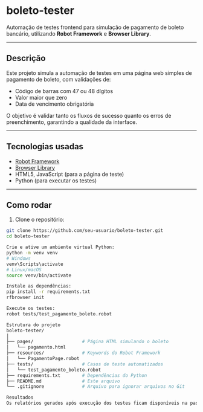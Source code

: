 # boleto-tester

Automação de testes frontend para simulação de pagamento de boleto bancário, utilizando **Robot Framework** e **Browser Library**.

---

## Descrição

Este projeto simula a automação de testes em uma página web simples de pagamento de boleto, com validações de:

- Código de barras com 47 ou 48 dígitos  
- Valor maior que zero  
- Data de vencimento obrigatória  

O objetivo é validar tanto os fluxos de sucesso quanto os erros de preenchimento, garantindo a qualidade da interface.

---

## Tecnologias usadas

- [Robot Framework](https://robotframework.org/)  
- [Browser Library](https://marketsquare.github.io/robotframework-browser/)  
- HTML5, JavaScript (para a página de teste)  
- Python (para executar os testes)

---

## Como rodar

1. Clone o repositório:

```bash
git clone https://github.com/seu-usuario/boleto-tester.git
cd boleto-tester

Crie e ative um ambiente virtual Python:
python -m venv venv
# Windows
venv\Scripts\activate
# Linux/macOS
source venv/bin/activate

Instale as dependências:
pip install -r requirements.txt
rfbrowser init

Execute os testes:
robot tests/test_pagamento_boleto.robot

Estrutura do projeto
boleto-tester/
│
├── pages/                  # Página HTML simulando o boleto
│   └── pagamento.html
├── resources/              # Keywords do Robot Framework
│   └── PagamentoPage.robot
├── tests/                  # Casos de teste automatizados
│   └── test_pagamento_boleto.robot
├── requirements.txt        # Dependências do Python
├── README.md               # Este arquivo
└── .gitignore              # Arquivo para ignorar arquivos no Git

Resultados
Os relatórios gerados após execução dos testes ficam disponíveis na pasta output e podem ser visualizados no navegador.


